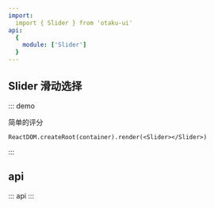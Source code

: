 ```yaml
---
import:
  import { Slider } from 'otaku-ui'
api:
  {
    module: ['Slider']
  }
---
```



## Slider 滑动选择

::: demo

简单的评分

```tsx
ReactDOM.createRoot(container).render(<Slider></Slider>)
```
:::



## api

::: api
:::